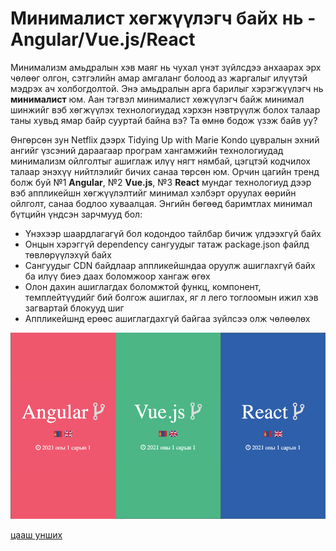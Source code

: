 # Минималист хөгжүүлэгч байх нь - Angular/Vue.js/React

Минимализм амьдралын хэв маяг нь чухал үнэт зүйлсдээ анхаарах эрх чөлөөг олгон,
сэтгэлийн амар амгаланг болоод аз жаргалыг илүүтэй мэдрэх ач холбогдолтой. Энэ
амьдралын арга барилыг хэрэгжүүлэгч нь **минималист** юм. Аан тэгвэл минималист
хөжүүлэгч байж минимал шинжийг вэб хөгжүүлэх технологиудад хэрхэн нэвтрүүлж
болох талаар таны хувьд ямар байр сууртай байна вэ? Та өмнө бодож үзэж байв уу?

Өнгөрсөн зун Netflix дээрх Tidying Up with Marie Kondo цувралын эхний ангийг
үзсэний дараагаар програм хангамжийн технологиудад минимализм ойлголтыг ашиглаж
илүү нягт нямбай, цэгцтэй кодчилох талаар энэхүү нийтлэлийг бичих санаа төрсөн
юм. Орчин цагийн тренд болж буй №1 **Angular**, №2 **Vue.js**, №3 **React** мундаг
технологиуд дээр вэб аппликейшн хөгжүүлэлтийг минимал хэлбэрт оруулах өөрийн
ойлголт, санаа бодлоо хуваалцая. Энгийн бөгөөд баримтлах минимал бүтцийн үндсэн
зарчмууд бол:

- Үнэхээр шаардлагагүй бол кодондоо тайлбар бичиж үлдээхгүй байх
- Онцын хэрэггүй dependency сангуудыг татаж package.json файлд төвлөрүүлэхүй байх
- Сангуудыг CDN байдлаар аппликейшндаа оруулж ашиглахгүй байх ба илүү биеэ даах
боломжоор хангаж өгөх
- Олон дахин ашиглагдах боломжтой функц, компонент, темплейтүүдийг бий болгож
ашиглах, яг л лего тоглоомын ижил хэв загвартай блокууд шиг
- Аппликейшнд ерөөс ашиглагдахгүй байгаа зүйлсээ олж чөлөөлөх

<img src="rgb.png" alt="Angular, Vue.js, React" width="700"/>

[цааш унших](https://javkhlantugs-nyamdorj.medium.com/%D0%BC%D0%B8%D0%BD%D0%B8%D0%BC%D0%B0%D0%BB%D0%B8%D1%81%D1%82-%D1%85%D3%A9%D0%B3%D0%B6%D2%AF%D2%AF%D0%BB%D1%8D%D0%B3%D1%87-%D0%B1%D0%B0%D0%B9%D1%85-%D0%BD%D1%8C-angular-vue-js-react-2311eb0e661c)